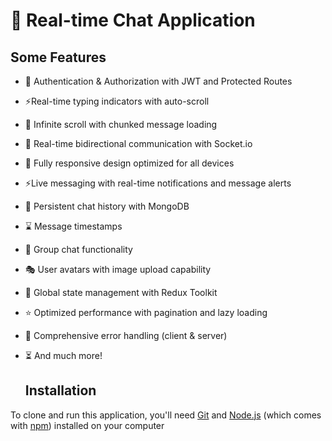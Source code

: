 # 🚀 Real-time Chat Application

## Some Features
- 🔐 Authentication & Authorization with JWT and Protected Routes
- ⚡Real-time typing indicators with auto-scroll
- 📜 Infinite scroll with chunked message loading
- 🚀 Real-time bidirectional communication with Socket.io
- 📱 Fully responsive design optimized for all devices
- ⚡Live messaging with real-time notifications and message alerts
- 💾 Persistent chat history with MongoDB
- ⌛ Message timestamps
- 👥 Group chat functionality
- 🎭 User avatars with image upload capability
- 🔄 Global state management with Redux Toolkit
- ⭐ Optimized performance with pagination and lazy loading
- 🐛 Comprehensive error handling (client & server)
- ⏳ And much more!

  ## Installation

To clone and run this application, you'll need [Git](https://git-scm.com/) and [Node.js](https://nodejs.org/en) (which comes with [npm](https://www.npmjs.com/)) installed on your computer 

